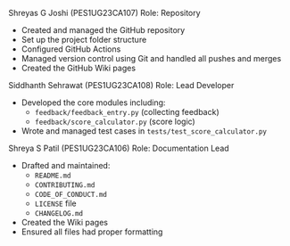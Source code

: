 Shreyas G Joshi (PES1UG23CA107)
Role: Repository
- Created and managed the GitHub repository
- Set up the project folder structure
- Configured GitHub Actions 
- Managed version control using Git and handled all pushes and merges
- Created the GitHub Wiki pages


Siddhanth Sehrawat (PES1UG23CA108)
Role: Lead Developer

- Developed the core modules including:
  - `feedback/feedback_entry.py` (collecting feedback)
  - `feedback/score_calculator.py` (score logic)
- Wrote and managed test cases in `tests/test_score_calculator.py`


Shreya S Patil (PES1UG23CA106)
Role: Documentation Lead

- Drafted and maintained:
  - `README.md`
  - `CONTRIBUTING.md` 
  - `CODE_OF_CONDUCT.md`
  - `LICENSE` file
  - `CHANGELOG.md` 
- Created the Wiki pages 
- Ensured all files had proper formatting 
